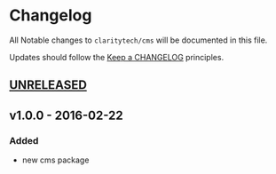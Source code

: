 # Changelog

All Notable changes to `claritytech/cms` will be documented in this file.

Updates should follow the [Keep a CHANGELOG](http://keepachangelog.com/) principles.

## [UNRELEASED]

## v1.0.0 - 2016-02-22

### Added
- new cms package

[unreleased]: https://github.com/claritytech/cms/compare/v1.0.0...HEAD
